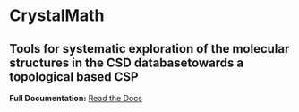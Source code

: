 # CrystalMath 

## Tools for systematic exploration of the molecular structures in the CSD databasetowards a topological based CSP

**Full Documentation:** [Read the Docs](https://crystal-math.readthedocs.io/en/latest/index.html)
